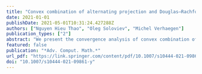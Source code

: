 ```yaml
---
title: "Convex combination of alternating projection and Douglas–Rachford operators for phase retrieval"
date: 2021-01-01
publishDate: 2021-05-01T10:31:24.427288Z
authors: ["Nguyen Hieu Thao", "Oleg Soloviev", "Michel Verhaegen"]
publication_types: ["2"]
abstract: "We present the convergence analysis of convex combination of the alternating projection and Douglas–Rachford operators for solving the phase retrieval problem. New convergence criteria for iterations generated by the algorithm are established by applying various schemes of numerical analysis and exploring both physical and mathematical characteristics of the phase retrieval problem. Numerical results demonstrate the advantages of the algorithm over the other widely known projection methods in practically relevant simulations."
featured: false
publication: "*Adv. Comput. Math.*"
url_pdf: "https://link.springer.com/content/pdf/10.1007/s10444-021-09861-y.pdf"
doi: "10.1007/s10444-021-09861-y"
---
```


